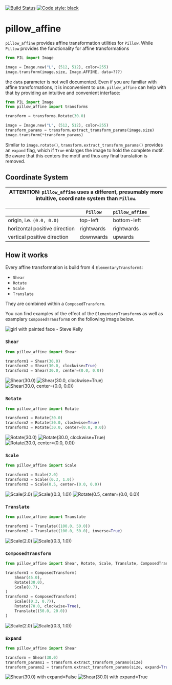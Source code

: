[![Build Status](https://travis-ci.org/pmeier/pillow_affine.svg?branch=master)](https://travis-ci.org/pmeier/pillow_affine) [![Code style: black](https://img.shields.io/badge/code%20style-black-000000.svg)](https://github.com/psf/black)

# pillow_affine

`pillow_affine` provides affine transformation utilities for `Pillow`. While `Pillow` provides the functionality for affine transformations
```python
from PIL import Image

image = Image.new("L", (512, 512), color=255)
image.transform(image.size, Image.AFFINE, data=???)
```
the `data` parameter is not well documented. Even if you are familiar with affine transformations, it is inconvenient to use. `pillow_affine` can help with that by providing an intuitive and convenient interface:

```python
from PIL import Image
from pillow_affine import transforms

transform = transforms.Rotate(30.0)

image = Image.new("L", (512, 512), color=255)
transform_params = transform.extract_transform_params(image.size)
image.transform(*transform_params)
```

Similar to `image.rotate()`, `transform.extract_transform_params()` provides an `expand` flag, which if `True` enlarges the image to hold the complete motif. Be aware that this centers the motif and thus any final translation is removed.

## Coordinate System

| ATTENTION: `pillow_affine` uses a different, presumably more intuitive, coordinate system than `Pillow`. |
| --- |

|                               | `Pillow`   | `pillow_affine` |
| ----------------------------- | ---------- | --------------- |
| origin, i.e. `(0.0, 0.0)`     | top-left   | bottom-left     |
| horizontal positive direction | rightwards | rightwards      |
| vertical positive direction   | downwards  | upwards         |


## How it works

Every affine transformation is build from 4 `ElementaryTransform`s:

- `Shear`
- `Rotate`
- `Scale`
- `Translate`

They are combined within a `ComposedTransform`. 

You can find examples of the effect of the `ElementaryTransform`s as well as examplary `ComposedTransform`s on the following image below.

![](images/raw.png "girl with painted face - Steve Kelly")

### `Shear`

```python
from pillow_affine import Shear

transform1 = Shear(30.0)
transform2 = Shear(30.0, clockwise=True)
transform3 = Shear(30.0, center=(0.0, 0.0))
```

![](images/shear.png "Shear(30.0)") ![](images/shear_clockwise.png "Shear(30.0, clockwise=True)") ![](images/shear_off_center.png "Shear(30.0, center=(0.0, 0.0))")

### `Rotate`

```python
from pillow_affine import Rotate

transform1 = Rotate(30.0)
transform2 = Rotate(30.0, clockwise=True)
transform3 = Rotate(30.0, center=(0.0, 0.0))
```

![](images/rotate.png "Rotate(30.0)") ![](images/rotate_clockwise.png "Rotate(30.0, clockwise=True)") ![](images/rotate_off_center.png "Rotate(30.0, center=(0.0, 0.0))")

### `Scale`

```python
from pillow_affine import Scale

transform1 = Scale(2.0)
transform2 = Scale((0.3, 1.0))
transform3 = Scale(0.5, center=(0.0, 0.0))
```

![](images/scale.png "Scale(2.0)") ![](images/scale_async.png "Scale((0.3, 1.0))") ![](images/scale_off_center.png "Rotate(0.5, center=(0.0, 0.0))")

### `Translate`

```python
from pillow_affine import Translate

transform1 = Translate((100.0, 50.0))
transform2 = Translate((100.0, 50.0), inverse=True)
```

![](images/translate.png "Scale(2.0)") ![](images/translate_inverse.png "Scale((0.3, 1.0))") 

### `ComposedTransform`

```python
from pillow_affine import Shear, Rotate, Scale, Translate, ComposedTransform

transform1 = ComposedTransform(
    Shear(45.0),
    Rotate(30.0),
    Scale(0.7),
)
transform2 = ComposedTransform(
    Scale((0.3, 0.7)),
    Rotate(70.0, clockwise=True),
    Translate((50.0, 20.0))
)
```

![](images/composed_1.png "Scale(2.0)") ![](images/composed_2.png "Scale((0.3, 1.0))") 

### `Expand`

```python
from pillow_affine import Shear

transform = Shear(30.0)
transform_params1 = transform.extract_transform_params(size)
transform_params2 = transform.extract_transform_params(size, expand=True)

```

![](images/shear.png "Shear(30.0) with expand=False") ![](images/shear_expand.png "Shear(30.0) with expand=True") 

